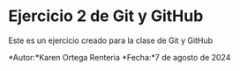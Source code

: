# Ejercicio 2 de Git y GitHub

Este es un ejercicio creado para la clase de Git y GitHub

*Autor:*Karen Ortega Renteria
*Fecha:*7 de agosto de 2024